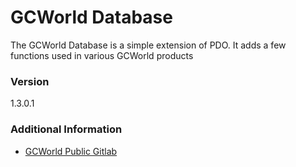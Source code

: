 # GCWorld Database

The GCWorld Database is a simple extension of PDO.  It adds a few functions used in various GCWorld products


### Version
1.3.0.1

### Additional Information

* [GCWorld Public Gitlab](https://gitlab.konghack.com/groups/GCWorld)

